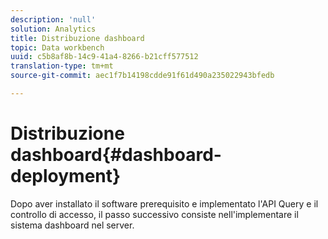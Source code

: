 ```yaml
---
description: 'null'
solution: Analytics
title: Distribuzione dashboard
topic: Data workbench
uuid: c5b8af8b-14c9-41a4-8266-b21cff577512
translation-type: tm+mt
source-git-commit: aec1f7b14198cdde91f61d490a235022943bfedb

---
```



# Distribuzione dashboard{#dashboard-deployment}

Dopo aver installato il software prerequisito e implementato l&#39;API Query e il controllo di accesso, il passo successivo consiste nell&#39;implementare il sistema dashboard nel server.
